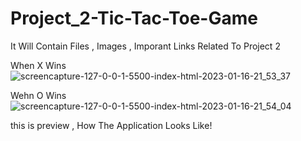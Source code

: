# Project_2-Tic-Tac-Toe-Game
It Will Contain Files , Images , Imporant Links Related To Project 2

When X Wins
![screencapture-127-0-0-1-5500-index-html-2023-01-16-21_53_37](https://user-images.githubusercontent.com/111337427/212733488-a2651f16-35cc-4dad-9858-5953e4617887.png)

Wehn O Wins 
![screencapture-127-0-0-1-5500-index-html-2023-01-16-21_54_04](https://user-images.githubusercontent.com/111337427/212733521-3da8d4fd-46a1-455d-a1ad-4cacfad64a52.png)

this is preview , How The Application Looks Like!
